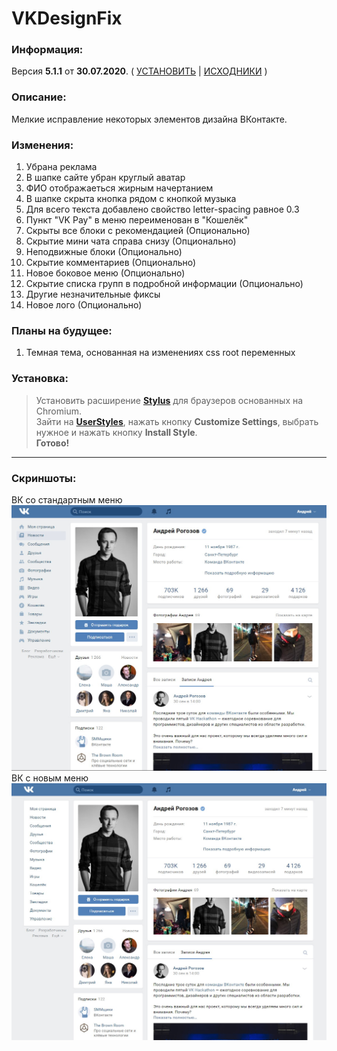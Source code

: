 # VKDesignFix

### Информация:
Версия **5.1.1** от **30.07.2020**. ( [УСТАНОВИТЬ](https://userstyles.org/styles/176528/vk-design-fix "Ссылка на установку") | [ИСХОДНИКИ](https://github.com/scerka/vk-design-fix/archive/5.1.1.zip "Ссылка на скачивание") )  

### Описание:
Мелкие исправление некоторых элементов дизайна ВКонтакте.

### Изменения:
1. Убрана реклама
2. В шапке сайте убран круглый аватар
3. ФИО отображаеться жирным начертанием
4. В шапке скрыта кнопка рядом с кнопкой музыка
5. Для всего текста добавлено свойство letter-spacing равное 0.3
6. Пункт "VK Pay" в меню переименован в "Кошелёк"
7. Скрыты все блоки с рекомендацией (Опционально)
8. Скрытие мини чата справа снизу (Опционально)
9. Неподвижные блоки (Опционально)
10. Скрытие комментариев (Опционально)
11. Новое боковое меню (Опционально)
12. Скрытие списка групп в подробной информации (Опционально)
13. Другие незначительные фиксы
14. Новое лого (Опционально)

### Планы на будущее:
1. Темная тема, основанная на изменениях css root переменных

### Установка:
>Установить расширение **[Stylus](https://chrome.google.com/webstore/detail/stylus/clngdbkpkpeebahjckkjfobafhncgmne "Ссылка в хром стор")** для браузеров основанных на Chromium.  
>Зайти на **[UserStyles](https://userstyles.org/styles/176528/vk-design-fix "Ссылка")**, нажать кнопку **Customize Settings**, выбрать нужное и нажать кнопку **Install Style**.  
>**Готово!**  

***
### Скриншоты:
ВК со стандартным меню
![Img](/Screenshots/VK.jpg?raw=true "ВК со стандартным меню")
ВК с новым меню
![Img](/Screenshots/VKNewMenu.jpg?raw=true "ВК с новым меню")
